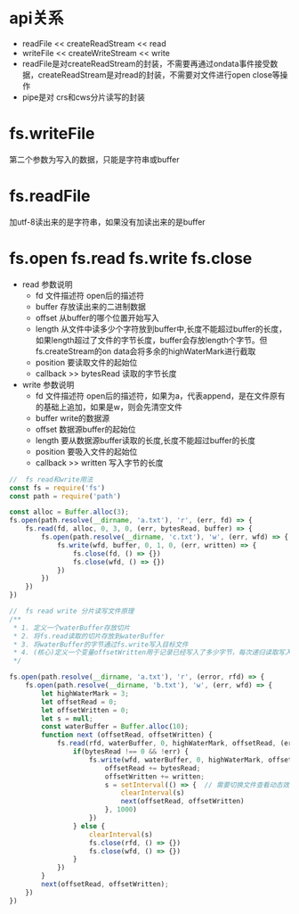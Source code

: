 # api关系
- readFile << createReadStream << read 
- writeFile << createWriteStream << write
- readFile是对createReadStream的封装，不需要再通过ondata事件接受数据，createReadStream是对read的封装，不需要对文件进行open close等操作
- pipe是对 crs和cws分片读写的封装

# fs.writeFile  
第二个参数为写入的数据，只能是字符串或buffer

# fs.readFile 
加utf-8读出来的是字符串，如果没有加读出来的是buffer

# fs.open fs.read fs.write fs.close
- read 参数说明
    - fd 文件描述符 open后的描述符 
    - buffer 存放读出来的二进制数据
    - offset 从buffer的哪个位置开始写入
    - length 从文件中读多少个字符放到buffer中,长度不能超过buffer的长度，如果length超过了文件的字节长度，buffer会存放length个字节。但fs.createStream的on data会将多余的highWaterMark进行截取
    - position 要读取文件的起始位
    - callback >> bytesRead 读取的字节长度
- write 参数说明
    - fd 文件描述符 open后的描述符，如果为a，代表append，是在文件原有的基础上追加，如果是w，则会先清空文件
    - buffer write的数据源
    - offset 数据源buffer的起始位
    - length 要从数据源buffer读取的长度,长度不能超过buffer的长度
    - position 要吸入文件的起始位
    - callback >> written 写入字节的长度
``` js
//  fs read和write用法
const fs = require('fs')
const path = require('path')

const alloc = Buffer.alloc(3);
fs.open(path.resolve(__dirname, 'a.txt'), 'r', (err, fd) => {
    fs.read(fd, alloc, 0, 3, 0, (err, bytesRead, buffer) => {
        fs.open(path.resolve(__dirname, 'c.txt'), 'w', (err, wfd) => {
            fs.write(wfd, buffer, 0, 1, 0, (err, written) => {
                fs.close(fd, () => {})
                fs.close(wfd, () => {})
            })
        })
    })
})
```
``` js
//  fs read write 分片读写文件原理
/** 
 * 1. 定义一个waterBuffer存放切片
 * 2. 将fs.read读取的切片存放到waterBuffer
 * 3. 将waterBuffer的字节通过fs.write写入目标文件
 * 4. (核心)定义一个变量offsetWritten用于记录已经写入了多少字节，每次递归读取写入文件，递增该变量，将该变量作为每次读取和写入的初始位置
 */

fs.open(path.resolve(__dirname, 'a.txt'), 'r', (error, rfd) => {
    fs.open(path.resolve(__dirname, 'b.txt'), 'w', (err, wfd) => {
        let highWaterMark = 3;
        let offsetRead = 0;
        let offsetWritten = 0;
        let s = null;
        const waterBuffer = Buffer.alloc(10);
        function next (offsetRead, offsetWritten) {
            fs.read(rfd, waterBuffer, 0, highWaterMark, offsetRead, (err, bytesRead) => {
                if(bytesRead !== 0 && !err) {
                    fs.write(wfd, waterBuffer, 0, highWaterMark, offsetWritten, (err, written) => {
                        offsetRead += bytesRead;
                        offsetWritten += written;
                        s = setInterval(() => {  // 需要切换文件查看动态效果
                            clearInterval(s)
                            next(offsetRead, offsetWritten)
                        }, 1000)
                    })
                } else {
                    clearInterval(s)
                    fs.close(rfd, () => {})
                    fs.close(wfd, () => {})
                }
            })
        }
        next(offsetRead, offsetWritten);
    })
})
```